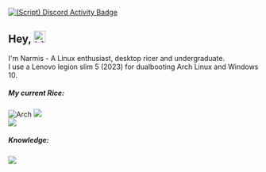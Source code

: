 [![(Script) Discord Activity Badge](https://badgen.net/badge/Currently%20Playing/ULTRAKILL%2C%20STYLE%3A%2027007%2C%2015%20minutes%20elapsed.?color=edca00&labelColor=df1473&icon=discord)](https://github.com/Narmis-E/narmis-e)

## Hey, <img src="https://user-images.githubusercontent.com/1303154/88677602-1635ba80-d120-11ea-84d8-d263ba5fc3c0.gif" width="24px" alt="hi">
I'm Narmis - A Linux enthusiast, desktop ricer and undergraduate. \
I use a Lenovo legion slim 5 (2023) for dualbooting Arch Linux and Windows 10.
##### My current Rice:
![Arch](https://img.shields.io/badge/Arch%20Linux-1BADF6?logo=arch-linux&logoColor=fff&style=flat)
![](https://custom-icon-badges.demolab.com/badge/dwl-FE403F.svg?logo=dwl) \
![](https://img.shields.io/date/1712525070.svg?label=Time%20since%20last%20distrohop:&colorB=green)


##### Knowledge:
[![](https://skillicons.dev/icons?i=python,cpp,bash,html,css,linux,neovim)](https://skillicons.dev)
